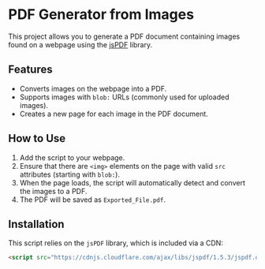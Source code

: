# PDF Generator from Images

This project allows you to generate a PDF document containing images found on a webpage using the [jsPDF](https://github.com/parallax/jsPDF) library.

## Features
- Converts images on the webpage into a PDF.
- Supports images with `blob:` URLs (commonly used for uploaded images).
- Creates a new page for each image in the PDF document.

## How to Use
1. Add the script to your webpage.
2. Ensure that there are `<img>` elements on the page with valid `src` attributes (starting with `blob:`).
3. When the page loads, the script will automatically detect and convert the images to a PDF.
4. The PDF will be saved as `Exported_File.pdf`.

## Installation
This script relies on the `jsPDF` library, which is included via a CDN:
```html
<script src="https://cdnjs.cloudflare.com/ajax/libs/jspdf/1.5.3/jspdf.debug.js"></script>
